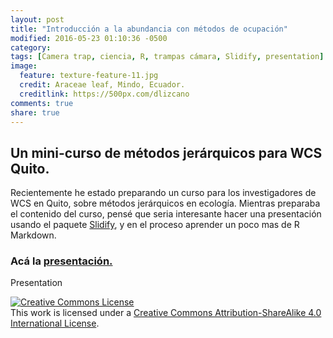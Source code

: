 ```yaml
---
layout: post
title: "Introducción a la abundancia con métodos de ocupación"
modified: 2016-05-23 01:10:36 -0500
category:
tags: [Camera trap, ciencia, R, trampas cámara, Slidify, presentation]
image:
  feature: texture-feature-11.jpg
  credit: Araceae leaf, Mindo, Ecuador.
  creditlink: https://500px.com/dlizcano
comments: true
share: true
---
```


## Un mini-curso de métodos jerárquicos para WCS Quito.

Recientemente he estado preparando un curso para los investigadores de WCS en Quito, sobre métodos jerárquicos en ecología. Mientras preparaba el contenido del curso, pensé que seria interesante hacer una presentación usando el paquete [Slidify](http://slidify.github.io/), y en el proceso aprender un poco mas de R Markdown.  

### Acá la [presentación.](https://dlizcano.github.io/IntroOccuPresent)


<object data="https://dlizcano.github.io/IntroOccuPresent" width="400" height="300" type="text/html">
    Presentation
</object>

<a rel="license" href="http://creativecommons.org/licenses/by-sa/4.0/"><img alt="Creative Commons License" style="border-width:0" src="http://i.creativecommons.org/l/by-sa/4.0/88x31.png" /></a><br />This work is licensed under a <a rel="license" href="http://creativecommons.org/licenses/by-sa/4.0/">Creative Commons Attribution-ShareAlike 4.0 International License</a>.
